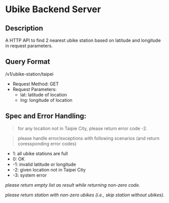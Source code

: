 # Ubike Backend Server

## Description
A HTTP API to find 2 nearest ubike station based on latitude and longitude in request parameters.

## Query Format

/v1/ubike-station/taipei

* Request Method: GET
* Request Parameters:
	* lat: latitude of location
	* lng: longitude of location

## Spec and Error Handling:
> for any location not in Taipie City, please return error code -2.

> please handle error/exceptions with following scenarios (and return coressponding error codes)

* 1: all ubike stations are full  
* 0: OK
* -1: invalid latitude or longitude
* -2: given location not in Taipei City
* -3: system error  

*please return empty list as result while returning non-zero code.*

*please return station with non-zero ubikes (i.e., skip station without ubikes).*
